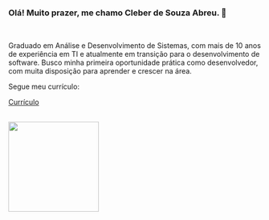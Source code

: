 ### **Olá! Muito prazer, me chamo Cleber de Souza Abreu.** 👋

<br>

<p>Graduado em Análise e Desenvolvimento de Sistemas, com mais de 10 anos de experiência em TI e atualmente em transição para o desenvolvimento de software. Busco minha primeira oportunidade prática como desenvolvedor, com muita disposição para aprender e crescer na área.</p>

<p>Segue meu currículo:</p>

<a href = "https://cleberabreu87.github.io/cleber.souza.abreu/" target="_blank">Currículo</a>

<br>

<div>
  <a href="https://github.com/cleberabreu87">
    <img height="180em" src="https://github-readme-stats.vercel.app/api/top-langs/?username=cleberabreu87&layout=compact&langs_count=7&theme=dracula"/>
  </a>
</div>
